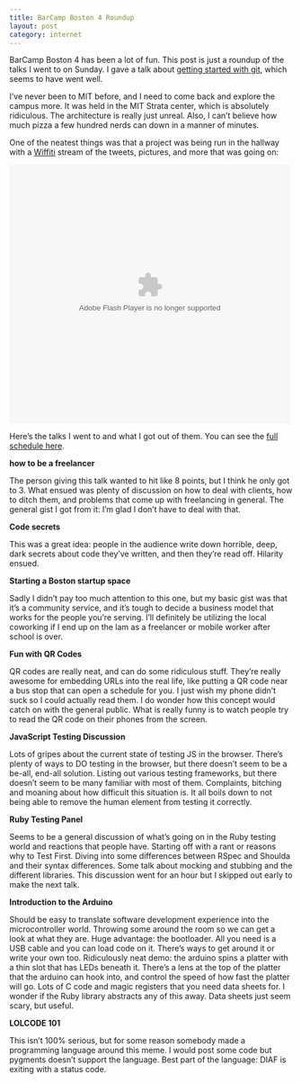 ```yaml
--- 
title: BarCamp Boston 4 Roundup
layout: post
category: internet
---
```


BarCamp Boston 4 has been a lot of fun. This post is just a roundup of
the talks I went to on Sunday. I gave a talk about [getting started with
git](http://drop.io/gitstarted), which seems to have went well.

I’ve never been to MIT before, and I need to come back and explore the
campus more. It was held in the MIT Strata center, which is absolutely
ridiculous. The architecture is really just unreal. Also, I can’t
believe how much pizza a few hundred nerds can down in a manner of
minutes.

One of the neatest things was that a project was being run in the
hallway with a [Wiffiti](http://wiffiti.com) stream of the tweets,
pictures, and more that was going on:

<object type="application/x-shockwave-flash" data="http://flash.alpha.locamoda.com/wiffiti.com/cloud/cataclysm.swf?&loca=loca6848&total=4&tags=%23bcb4,bcb4,%21barcampboston,@loca6848&twitter=1&flickr=1&locamoda=1&background=http://locamoda-staging.s3.amazonaws.com/wiffiti_cloud_assets/173/bcamp-logo.png" height="460" width="500"><param name="movie" value="http://flash.alpha.locamoda.com/wiffiti.com/cloud/cataclysm.swf?&loca=loca6848&total=4&tags=%23bcb4,bcb4,%21barcampboston,@loca6848&twitter=1&flickr=1&locamoda=1&background=http://locamoda-staging.s3.amazonaws.com/wiffiti_cloud_assets/173/bcamp-logo.png"/><param name="allowFullScreen" value="true"></object>

Here’s the talks I went to and what I got out of them. You can see the
[full schedule
here](http://wiki.barcampboston.org/index.php?title=2009_Schedule).

**how to be a freelancer**

The person giving this talk wanted to hit like 8 points, but I think he
only got to 3. What ensued was plenty of discussion on how to deal with
clients, how to ditch them, and problems that come up with freelancing
in general. The general gist I got from it: I’m glad I don’t have to
deal with that.

**Code secrets**

This was a great idea: people in the audience write down horrible, deep,
dark secrets about code they’ve written, and then they’re read off.
Hilarity ensued.

**Starting a Boston startup space**

Sadly I didn’t pay too much attention to this one, but my basic gist was
that it’s a community service, and it’s tough to decide a business model
that works for the people you’re serving. I’ll definitely be utilizing
the local coworking if I end up on the lam as a freelancer or mobile
worker after school is over.

**Fun with QR Codes**

QR codes are really neat, and can do some ridiculous stuff. They’re
really awesome for embedding URLs into the real life, like putting a QR
code near a bus stop that can open a schedule for you. I just wish my
phone didn’t suck so I could actually read them. I do wonder how this
concept would catch on with the general public. What is really funny is
to watch people try to read the QR code on their phones from the screen.

**JavaScript Testing Discussion**

Lots of gripes about the current state of testing JS in the browser.
There’s plenty of ways to DO testing in the browser, but there doesn’t
seem to be a be-all, end-all solution. Listing out various testing
frameworks, but there doesn’t seem to be many familiar with most of
them. Complaints, bitching and moaning about how difficult this
situation is. It all boils down to not being able to remove the human
element from testing it correctly.

**Ruby Testing Panel**

Seems to be a general discussion of what’s going on in the Ruby testing
world and reactions that people have. Starting off with a rant or
reasons why to Test First. Diving into some differences between RSpec
and Shoulda and their syntax differences. Some talk about mocking and
stubbing and the different libraries. This discussion went for an hour
but I skipped out early to make the next talk.

**Introduction to the Arduino**

Should be easy to translate software development experience into the
microcontroller world. Throwing some around the room so we can get a
look at what they are. Huge advantage: the bootloader. All you need is a
USB cable and you can load code on it. There’s ways to get around it or
write your own too. Ridiculously neat demo: the arduino spins a platter
with a thin slot that has LEDs beneath it. There’s a lens at the top of
the platter that the arduino can hook into, and control the speed of how
fast the platter will go. Lots of C code and magic registers that you
need data sheets for. I wonder if the Ruby library abstracts any of this
away. Data sheets just seem scary, but useful.

**LOLCODE 101**

This isn’t 100% serious, but for some reason somebody made a programming
language around this meme. I would post some code but pygments doesn’t
support the language. Best part of the language: DIAF is exiting with a
status code.
